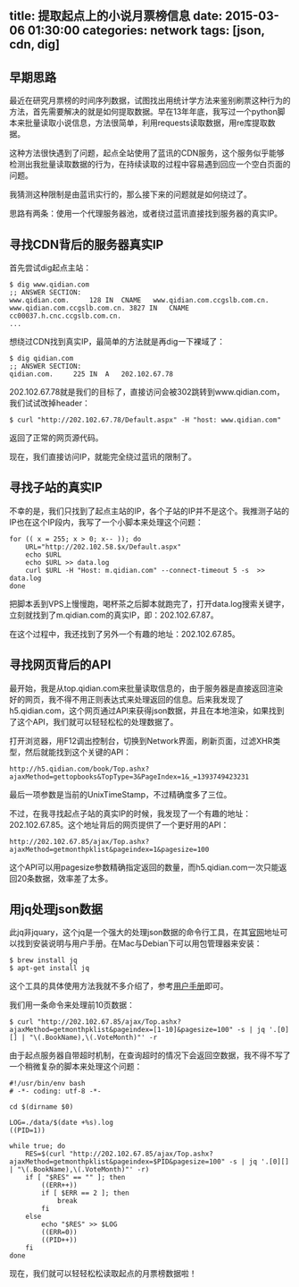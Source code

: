 title: 提取起点上的小说月票榜信息
date: 2015-03-06 01:30:00
categories: network
tags: [json, cdn, dig]
---

## 早期思路

最近在研究月票榜的时间序列数据，试图找出用统计学方法来鉴别刷票这种行为的方法，首先需要解决的就是如何提取数据。早在13年年底，我写过一个python脚本来批量读取小说信息，方法很简单，利用requests读取数据，用re库提取数据。

这种方法很快遇到了问题，起点全站使用了蓝讯的CDN服务，这个服务似乎能够检测出我批量读取数据的行为，在持续读取的过程中容易遇到回应一个空白页面的问题。

我猜测这种限制是由蓝讯实行的，那么接下来的问题就是如何绕过了。

思路有两条：使用一个代理服务器池，或者绕过蓝讯直接找到服务器的真实IP。

## 寻找CDN背后的服务器真实IP

首先尝试dig起点主站：

    $ dig www.qidian.com
    ;; ANSWER SECTION:
    www.qidian.com.     128 IN  CNAME   www.qidian.com.ccgslb.com.cn.
    www.qidian.com.ccgslb.com.cn. 3827 IN   CNAME   cc00037.h.cnc.ccgslb.com.cn.
    ...

想绕过CDN找到真实IP，最简单的方法就是再dig一下裸域了：

    $ dig qidian.com
    ;; ANSWER SECTION:
    qidian.com.     225 IN  A   202.102.67.78

202.102.67.78就是我们的目标了，直接访问会被302跳转到www.qidian.com，我们试试改掉header：

    $ curl "http://202.102.67.78/Default.aspx" -H "host: www.qidian.com"

返回了正常的网页源代码。

现在，我们直接访问IP，就能完全绕过蓝讯的限制了。

## 寻找子站的真实IP

不幸的是，我们只找到了起点主站的IP，各个子站的IP并不是这个。我推测子站的IP也在这个IP段内，我写了一个小脚本来处理这个问题：

    for (( x = 255; x > 0; x-- )); do
        URL="http://202.102.58.$x/Default.aspx"
        echo $URL
        echo $URL >> data.log
        curl $URL -H "Host: m.qidian.com" --connect-timeout 5 -s  >> data.log
    done

把脚本丢到VPS上慢慢跑，喝杯茶之后脚本就跑完了，打开data.log搜索关键字，立刻就找到了m.qidian.com的真实IP，即：202.102.67.87。

在这个过程中，我还找到了另外一个有趣的地址：202.102.67.85。

## 寻找网页背后的API

最开始，我是从top.qidian.com来批量读取信息的，由于服务器是直接返回渲染好的网页，我不得不用正则表达式来处理返回的信息。后来我发现了h5.qidian.com，这个网页通过API来获得json数据，并且在本地渲染，如果找到了这个API，我们就可以轻轻松松的处理数据了。

打开浏览器，用F12调出控制台，切换到Network界面，刷新页面，过滤XHR类型，然后就能找到这个关键的API：

    http://h5.qidian.com/book/Top.ashx?ajaxMethod=gettopbooks&TopType=3&PageIndex=1&_=1393749423231

最后一项参数是当前的UnixTimeStamp，不过精确度多了三位。

不过，在我寻找起点子站的真实IP的时候，我发现了一个有趣的地址：202.102.67.85。这个地址背后的网页提供了一个更好用的API：

    http://202.102.67.85/ajax/Top.ashx?ajaxMethod=getmonthpklist&pageindex=1&pagesize=100

这个API可以用pagesize参数精确指定返回的数量，而h5.qidian.com一次只能返回20条数据，效率差了太多。

## 用jq处理json数据

此jq非jquary，这个jq是一个强大的处理json数据的命令行工具，在其[官网](http://stedolan.github.io/jq/)地址可以找到安装说明与用户手册。在Mac与Debian下可以用包管理器来安装：

    $ brew install jq
    $ apt-get install jq

这个工具的具体使用方法我就不多介绍了，参考[用户手册](http://stedolan.github.io/jq/manual/)即可。

我们用一条命令来处理前10页数据：

    $ curl "http://202.102.67.85/ajax/Top.ashx?ajaxMethod=getmonthpklist&pageindex=[1-10]&pagesize=100" -s | jq '.[0][] | "\(.BookName),\(.VoteMonth)"' -r

由于起点服务器自带超时机制，在查询超时的情况下会返回空数据，我不得不写了一个稍微复杂的脚本来处理这个问题：

    #!/usr/bin/env bash
    # -*- coding: utf-8 -*-

    cd $(dirname $0)

    LOG=./data/$(date +%s).log
    ((PID=1))

    while true; do
        RES=$(curl "http://202.102.67.85/ajax/Top.ashx?ajaxMethod=getmonthpklist&pageindex=$PID&pagesize=100" -s | jq '.[0][] | "\(.BookName),\(.VoteMonth)"' -r)
        if [ "$RES" == "" ]; then
            ((ERR++))
            if [ $ERR == 2 ]; then
                break
            fi
        else
            echo "$RES" >> $LOG
            ((ERR=0))
            ((PID++))
        fi
    done

现在，我们就可以轻轻松松读取起点的月票榜数据啦！
